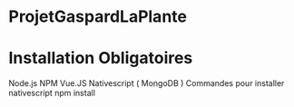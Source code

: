 # ProjetGaspardLaPlante

# Installation Obligatoires
Node.js
NPM
Vue.JS
Nativescript
( MongoDB )
Commandes pour installer nativescript
npm install 
